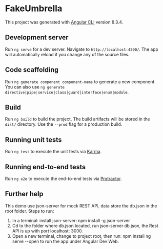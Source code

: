 # FakeUmbrella

This project was generated with [Angular CLI](https://github.com/angular/angular-cli) version 8.3.4.

## Development server

Run `ng serve` for a dev server. Navigate to `http://localhost:4200/`. The app will automatically reload if you change any of the source files.

## Code scaffolding

Run `ng generate component component-name` to generate a new component. You can also use `ng generate directive|pipe|service|class|guard|interface|enum|module`.

## Build

Run `ng build` to build the project. The build artifacts will be stored in the `dist/` directory. Use the `--prod` flag for a production build.

## Running unit tests

Run `ng test` to execute the unit tests via [Karma](https://karma-runner.github.io).

## Running end-to-end tests

Run `ng e2e` to execute the end-to-end tests via [Protractor](http://www.protractortest.org/).

## Further help

This demo use json-server for mock REST API, data store the db.json in the root folder.
Steps to run:
1. In a terminal: install json-server: npm install -g json-server
2. Cd to the folder where db.json located, run json-server db.json, the Rest API is up with port localhost: 3000.
3. Open a new terminal, change to project root, then run:
    npm install 
    ng serve --open to run the app under Angular Dev Web.